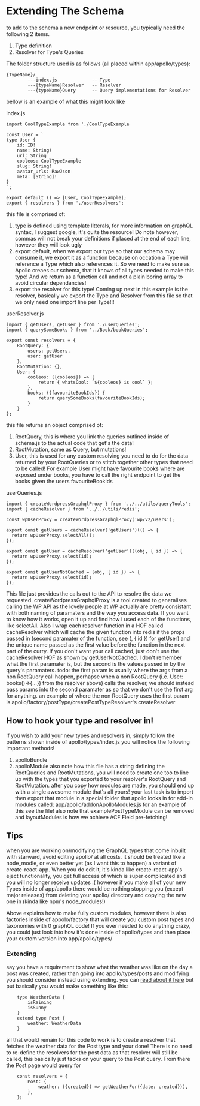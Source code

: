 # Extending The Schema

to add to the schema a new endpoint or resource, you typically need the following 2 items.

1. Type definition
2. Resolver for Type's Queries

The folder structure used is as follows (all placed within app/apollo/types):

    {TypeName}/
            ---index.js             -- Type
            ---{typeName}Resolver   -- Resolver
            ---{typeName}Query      -- Query implementations for Resolver
            
bellow is an example of what this might look like

index.js
    
    import CoolTypeExample from './CoolTypeExample

    const User = `
    type User {
        id: ID!
        name: String!
        url: String
        cooleos: CoolTypeExample
        slug: String!
        avatar_urls: RawJson
        meta: [String]!
    }
    `;
    
    export default () => [User, CoolTypeExample];
    export { resolvers } from './userResolvers';
    
this file is comprised of:
1. type is defined using template litterals, for more information on graphQL syntax, I suggest google, it's quite the resource! 
Do note however, commas will not break your definitions if placed at the end of each line, however they will look ugly
2. export default, when we export our type so that our schema may consume it, we export it as a function because on occation 
a Type will reference a Type which also references it. So we need to make sure as Apollo creaes our schema, that it knows of 
all types needed to make this type! And we return as a function call and not a plain boring array to avoid circular dependancies!
3. export the resolver for this type! Coming up next in this example is the resolver, basically we export the Type and Resolver from 
this file so that we only need one import line per Type!!!

userResolver.js

    import { getUsers, getUser } from './userQueries';
    import { querySomeBooks } from '../Book/bookQueries';
    
    export const resolvers = {
        RootQuery: {
            users: getUsers,
            user: getUser
        },
        RootMutation: {},
        User: {
            cooleos: ({cooleos}) => {
                return { whatsCool: `${cooleos} is cool` };
            },
            books: ({favouriteBookIds}) {
                return querySomeBooks(favouriteBookIds);
            }
        }
    };

this file returns an object comprised of:
1. RootQuery, this is where you link the queries outlined inside of schema.js to the actual code that get's the data!
2. RootMutation, same as Query, but mutations!
3. User, this is used for any custom resolving you need to do for the data returned by your RootQueries or to stitch 
together other types that need to be called! For example User might have favourite books where are exposed under books, 
you have to call the right endpoint to get the books given the users favouriteBookIds

userQueries.js

    import { createWordpressGraphqlProxy } from '../../utils/queryTools';
    import { cacheResolver } from '../../utils/redis';
    
    const wpUserProxy = createWordpressGraphqlProxy('wp/v2/users');
    
    export const getUsers = cacheResolver('getUsers')(() => {
      return wpUserProxy.selectAll();
    });
    
    export const getUser = cacheResolver('getUser')((obj, { id }) => {
      return wpUserProxy.select(id);
    });
    
    export const getUserNotCached = (obj, { id }) => {
      return wpUserProxy.select(id);
    });
    
This file just provides the calls out to the API to resolve the data we requested. createWordpressGraphqlProxy is a tool 
created to generalises calling the WP API as the lovely people at WP actually are pretty consistant with both 
naming of paramaters and the way you access data. If you want to know how it works, open it up and find how i used each 
of the functions, like selectAll.
Also I wrap each resolver function in a HOF called cacheResolver which will cache the given function into redis if the 
props passed in (second paramater of the function, see (, { id }) for getUser) and the unique name passed as the first 
value before the function in the next part of the curry. 
If you don't want your call cached, just don't use the cacheResolver HOF as shown by getUserNotCached, I don't remember what
the first paramater is, but the second is the values passed in by the query's paramaters. todo: the first param is usually
where the args from a non RootQuery call happen, perhapse when a non RootQuery (i.e. User: books()=>{...}) from the resolver above) calls
the resolver, we should instead pass params into the second paramater as so that we don't use the first arg for anything.
an example of where the non RootQuery uses the first param is apollo/factory/postType/createPostTypeResolver's createResolver


## How to hook your type and resolver in!

if you wish to add your new types and resolvers in, simply follow the patterns shown inside of apollo/types/index.js
you will notice the following important methods!
1. apolloBundle
2. apolloModule
also note how this file has a string defining the RootQueries and RootMutations, you will need to create one too to line up
with the types that you exported to your resolver's RootQuery and RootMutation.
after you copy how modules are made, you should end up with a single awesome module that's all yours! your last task is to
import then export that module in a special folder that apollo looks in for add-in modules called: app/apollo/addonApolloModules.js
for an example of this see the file! also note that examplePostTypeModule can be removed and layoutModules is how we achieve ACF Field pre-fetching!

## Tips ##
when you are working on/modifying the GraphQL types that come inbuilt with starward, avoid editing apollo/ at all costs.
it should be treated like a node_modle, or even better yet (as I want this to happen) a variant of create-react-app. 
When you do edit it, it's kinda like create-react-app's eject functionality, you get full access of which is super
complicated and you will no longer receive updates :( however if you make all of your new Types inside of app/apollo
there would be nothing stopping you (except major releases) from deleting your apollo/ directory and copying the new one
in (kinda like npm's node_modules!)

Above explains how to make fully custom modules, however there is also factories inside of appolo/factory that will create
you custom post types and taxonomies with 0 graphQL code! If you ever needed to do anything crazy, you could just look into
how it's done inside of apollo/types and then place your custom version into app/apollo/types/

### Extending ###
say you have a requirement to show what the weather was like on the day a post was created, rather than going into
apollo/types/posts and modifying you should consider instead using extending. you can [read about it here](https://www.apollographql.com/docs/graphql-tools/generate-schema.html#extend-types) 
but put basically you would make something like this:

```
    type WeatherData {
        isRaining
        isSunny
    }
    extend type Post {
        weather: WeatherData
    }
```

all that would remain for this code to work is to create a resolver that fetches the weather data for the Post type and your done!
There is no need to re-define the resolvers for the post data as that resolver will still be called, this basically
just tacks on your query to the Post query. From there the Post page would query for 

```
    const resolvers = {
        Post: {
            weather: ({created}) => getWeatherFor({date: created})),
        },
    };
```